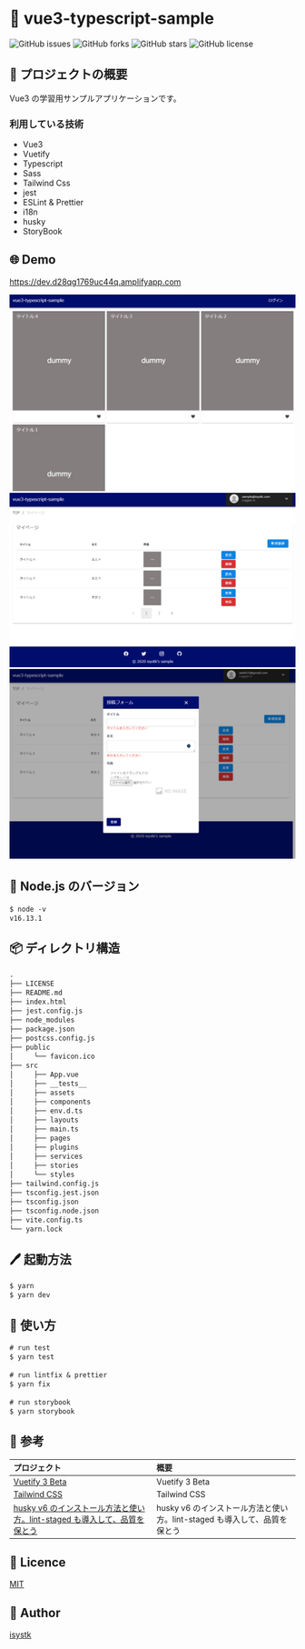 🌙 vue3-typescript-sample
====

![GitHub issues](https://img.shields.io/github/issues/isystk/vue3-typescript-sample)
![GitHub forks](https://img.shields.io/github/forks/isystk/vue3-typescript-sample)
![GitHub stars](https://img.shields.io/github/stars/isystk/vue3-typescript-sample)
![GitHub license](https://img.shields.io/github/license/isystk/vue3-typescript-sample)

## 📗 プロジェクトの概要

Vue3 の学習用サンプルアプリケーションです。

### 利用している技術

- Vue3
- Vuetify 
- Typescript
- Sass
- Tailwind Css
- jest
- ESLint & Prettier
- i18n
- husky
- StoryBook

## 🌐 Demo
https://dev.d28qg1769uc44q.amplifyapp.com

![TOP画面](./app1.png "TOP画面")
![マイページ一覧](./app2.png "マイページ一覧")
![投稿フォーム](./app3.png "投稿フォーム")


## 🔧  Node.js のバージョン
```shell
$ node -v
v16.13.1
```

## 📦 ディレクトリ構造

```
.
├── LICENSE
├── README.md
├── index.html
├── jest.config.js
├── node_modules
├── package.json
├── postcss.config.js
├── public
│     └── favicon.ico
├── src
│     ├── App.vue
│     ├── __tests__
│     ├── assets
│     ├── components
│     ├── env.d.ts
│     ├── layouts
│     ├── main.ts
│     ├── pages
│     ├── plugins
│     ├── services
│     ├── stories
│     └── styles
├── tailwind.config.js
├── tsconfig.jest.json
├── tsconfig.json
├── tsconfig.node.json
├── vite.config.ts
└── yarn.lock
```


## 🖊️ 起動方法

```shell
$ yarn
$ yarn dev
```

## 💬 使い方
```shell
# run test
$ yarn test

# run lintfix & prettier
$ yarn fix

# run storybook
$ yarn storybook
```

## 🎨 参考

| プロジェクト| 概要|
| :---------------------------------------| :-------------------------------|
| [Vuetify 3 Beta](https://next.vuetifyjs.com/en/getting-started/installation/)| Vuetify 3 Beta |
| [Tailwind CSS](https://tailwindcss.com/docs/installation)| Tailwind CSS |
| [husky v6 のインストール方法と使い方。lint-staged も導入して、品質を保とう](https://fwywd.com/tech/husky-setup)| husky v6 のインストール方法と使い方。lint-staged も導入して、品質を保とう |

## 🎫 Licence

[MIT](https://github.com/isystk/vue3-typescript-sample/blob/master/LICENSE)

## 👀 Author

[isystk](https://github.com/isystk)

